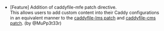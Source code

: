 - [Feature] Addition of caddyfile-mfe patch directive.  
  This allows users to add custom content into their Caddy configurations in an equivalent manner to the [caddyfile-lms patch](https://github.com/overhangio/tutor/blob/release/tutor/templates/apps/caddy/Caddyfile#L59) and [caddyfile-cms patch](https://github.com/overhangio/tutor/blob/release/tutor/templates/apps/caddy/Caddyfile#L76). (by @MuPp3t33r)
